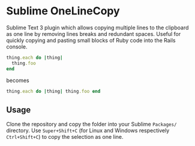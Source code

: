 # Sublime OneLineCopy

Sublime Text 3 plugin which allows copying multiple lines to the clipboard as one line
by removing lines breaks and redundant spaces. Useful for quickly copying and 
pasting small blocks of Ruby code into the Rails console.

```ruby
thing.each do |thing|
  thing.foo
end
```

becomes

```ruby
thing.each do |thing| thing.foo end
```

## Usage

Clone the repository and copy the folder into your Sublime `Packages/` directory.
Use `Super+Shift+C` (for Linux and Windows respectively `Ctrl+Shift+C`) to copy
the selection as one line. 
